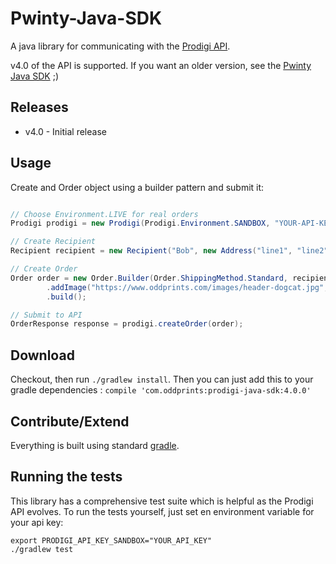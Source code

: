 Pwinty-Java-SDK
===============

A java library for communicating with the [Prodigi API](https://www.prodigi.com/print-api/docs/).

v4.0 of the API is supported. If you want an older version, see the [Pwinty Java SDK](https://github.com/OddPrints/pwinty-java-sdk) ;)


Releases
--------

* v4.0 - Initial release

Usage
-----

Create and Order object using a builder pattern and submit it:

``` java

// Choose Environment.LIVE for real orders
Prodigi prodigi = new Prodigi(Prodigi.Environment.SANDBOX, "YOUR-API-KEY");

// Create Recipient
Recipient recipient = new Recipient("Bob", new Address("line1", "line2", "90210", CountryCode.GB, "Bristol"));

// Create Order
Order order = new Order.Builder(Order.ShippingMethod.Standard, recipient)
        .addImage("https://www.oddprints.com/images/header-dogcat.jpg", "GLOBAL-PHO-4x6", 1)
        .build();

// Submit to API
OrderResponse response = prodigi.createOrder(order);

```


Download
--------

Checkout, then run `./gradlew install`. Then you can just add this to your gradle dependencies : `compile 'com.oddprints:prodigi-java-sdk:4.0.0' `


Contribute/Extend
-----------------

Everything is built using standard [gradle](https://gradle.org/docs/current/userguide/tutorial_java_projects.html).


Running the tests
-----------------

This library has a comprehensive test suite which is helpful as the Prodigi API evolves. To run the tests yourself, just set en environment variable for your api key:

```
export PRODIGI_API_KEY_SANDBOX="YOUR_API_KEY"
./gradlew test
```
